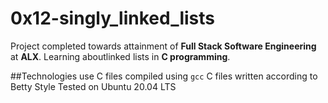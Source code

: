 # 0x12-singly_linked_lists

Project completed towards attainment of **Full Stack Software Engineering** at **ALX**. Learning aboutlinked lists in **C programming**.

##Technologies use
C files compiled using `gcc`
C files written according to Betty Style
Tested on Ubuntu 20.04 LTS
